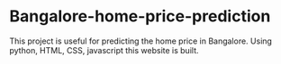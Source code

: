 # Bangalore-home-price-prediction
This project is useful for predicting the home price in Bangalore. Using python, HTML, CSS, javascript this website is built.
